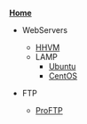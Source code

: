 [**Home**](index.md)  
 
- WebServers
    - [HHVM](linux/hhvm.md)
    - LAMP
         - [Ubuntu](linux/ubuntu_lamp.md)
         - [CentOS](linux/centos_lamp.md)
 
 - FTP
    -  [ProFTP](linux/proftp.md)
